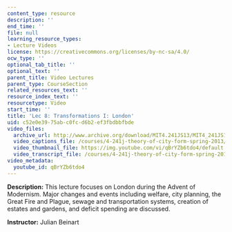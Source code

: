 ```yaml
---
content_type: resource
description: ''
end_time: ''
file: null
learning_resource_types:
- Lecture Videos
license: https://creativecommons.org/licenses/by-nc-sa/4.0/
ocw_type: ''
optional_tab_title: ''
optional_text: ''
parent_title: Video Lectures
parent_type: CourseSection
related_resources_text: ''
resource_index_text: ''
resourcetype: Video
start_time: ''
title: 'Lec 8: Transformations I: London'
uid: c52e0e39-75ab-c0fc-d6b2-ef3fbdbbfbde
video_files:
  archive_url: http://www.archive.org/download/MIT4.241JS13/MIT4_241JS13_lec08_300k.mp4
  video_captions_file: /courses/4-241j-theory-of-city-form-spring-2013/c4283adef9d955df93c281ae67b1db9e_qBrYZb6tdo4.vtt
  video_thumbnail_file: https://img.youtube.com/vi/qBrYZb6tdo4/default.jpg
  video_transcript_file: /courses/4-241j-theory-of-city-form-spring-2013/28feb342e671329ef4900aa420a7e9d0_qBrYZb6tdo4.pdf
video_metadata:
  youtube_id: qBrYZb6tdo4
---
```


**Description:** This lecture focuses on London during the Advent of Modernism. Major changes and events including welfare, city planning, the Great Fire and Plague, sewage and transportation systems, creation of estates and gardens, and deficit spending are discussed.

**Instructor:** Julian Beinart

